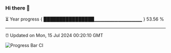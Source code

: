 ### Hi there 👋

⏳ Year progress { ████████████████▁▁▁▁▁▁▁▁▁▁▁▁▁▁ } 53.56 %

---

⏰ Updated on Mon, 15 Jul 2024 00:20:10 GMT

![Progress Bar CI](https://github.com/liununu/liununu/workflows/Progress%20Bar%20CI/badge.svg)
